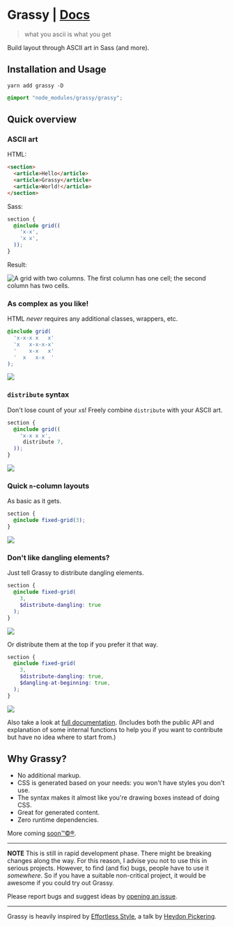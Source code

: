 # Grassy | [Docs](https://lazarljubenovic.github.io/grassy/)

> what you ascii is what you get

Build layout through ASCII art in Sass (and more).

## Installation and Usage

```
yarn add grassy -D
```

```scss
@import "node_modules/grassy/grassy";
```

## Quick overview

### ASCII art

HTML:
```html
<section>
  <article>Hello</article>
  <article>Grassy</article>
  <article>World!</article>
</section>
```

Sass:
```scss
section {
  @include grid((
    'x-x',
    'x x',
  ));
}
```

Result:

![A grid with two columns. The first column has one cell; the second column has two cells.](http://i.imgur.com/PUcHQDP.png)

### As complex as you like!

HTML _never_ requires any additional classes, wrappers, etc.

```scss
@include grid(
  'x-x-x x   x'
  'x   x-x-x-x'
  '    x-x   x'
  '  x   x-x  '
);
```

![](http://i.imgur.com/a34WVe3.png)


### `distribute` syntax

Don't lose count of your `x`s! Freely combine `distribute` with your ASCII art.

```scss
section {
  @include grid((
    'x-x x x',
     distribute 7,
  ));
}
```

![](http://i.imgur.com/i2Gv9bg.png)

### Quick `n`-column layouts

As basic as it gets.

```scss
section {
  @include fixed-grid(3);
}
```

![](http://i.imgur.com/7H4ZkhR.png)

### Don't like dangling elements?

Just tell Grassy to distribute dangling elements.

```scss
section {
  @include fixed-grid(
    3,
    $distribute-dangling: true
  );
}
```

![](http://i.imgur.com/Smfu3M0.png)

Or distribute them at the top if you prefer it that way.

```scss
section {
  @include fixed-grid(
    3,
    $distribute-dangling: true,
    $dangling-at-beginning: true,
  );
}
```

![](http://i.imgur.com/ChX2HVE.png)

Also take a look at [full documentation](https://lazarljubenovic.github.io/grassy/). (Includes both the public API and explanation of some internal functions to help you if you want to contribute but have no idea where to start from.)

## Why Grassy?

- No additional markup.
- CSS is generated based on your needs: you won't have styles you don't use.
- The syntax makes it almost like you're drawing boxes instead of doing CSS.
- Great for generated content.
- Zero runtime dependencies.

More coming [soon™©®](https://github.com/lazarljubenovic/grassy/issues?q=is%3Aissue+is%3Aopen+label%3A%22future+plans%22).

---

**NOTE** This is still in rapid development phase. There might be breaking changes along the way. For this reason, I advise you not to use this in serious projects. However, to find (and fix) bugs, people have to use it _somewhere_. So if you have a suitable non-critical project, it would be awesome if you could try out Grassy.

Please report bugs and suggest ideas by [opening an issue](https://github.com/lazarljubenovic/grassy/issues).

---

Grassy is heavily inspired by [Effortless Style](https://vimeo.com/101718785), a talk by [Heydon Pickering](https://twitter.com/heydonworks).
